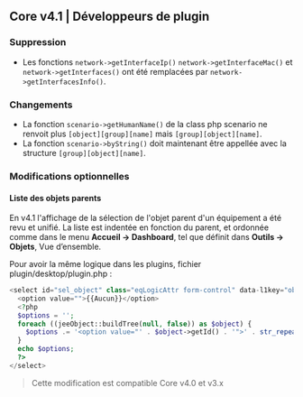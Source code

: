 ## Core v4.1 | Développeurs de plugin

### Suppression

- Les fonctions `network->getInterfaceIp()` `network->getInterfaceMac()` et `network->getInterfaces()` ont été remplacées par `network->getInterfacesInfo()`.

### Changements

- La fonction `scenario->getHumanName()` de la class php scenario ne renvoit plus `[object][group][name]` mais `[group][object][name]`.
- La fonction `scenario->byString()` doit maintenant être appellée avec la structure `[group][object][name]`.

### Modifications optionnelles

#### Liste des objets parents

En v4.1 l'affichage de la sélection de l'objet parent d'un équipement a été revu et unifié. La liste est indentée en fonction du parent, et ordonnée comme dans le menu **Accueil  → Dashboard**, tel que définit dans **Outils → Objets**, Vue d’ensemble.

Pour avoir la même logique dans les plugins, fichier plugin/desktop/plugin.php :

```php
<select id="sel_object" class="eqLogicAttr form-control" data-l1key="object_id">
  <option value="">{{Aucun}}</option>
  <?php
  $options = '';
  foreach ((jeeObject::buildTree(null, false)) as $object) {
    $options .= '<option value="' . $object->getId() . '">' . str_repeat('&nbsp;&nbsp;', $object->getConfiguration('parentNumber')) . $object->getName() . '</option>';
  }
  echo $options;
  ?>
</select>
```

> Cette modification est compatible Core v4.0 et v3.x

